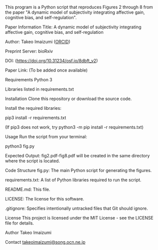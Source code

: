 This program is a Python script that reproduces Figures 2 through 8 from the paper "A dynamic model of subjectivity integrating affective gain, cognitive bias, and self-regulation".

Paper Information
Title: A dynamic model of subjectivity integrating affective gain, cognitive bias, and self-regulation

Author: Takeo Imaizumi ([ORCID](https://orcid.org/0009-0003-9443-604X))

Preprint Server: bioRxiv

DOI: (https://doi.org/10.31234/osf.io/8dbft_v2)

Paper Link: (To be added once available)

Requirements
Python 3

Libraries listed in requirements.txt

Installation
Clone this repository or download the source code.

Install the required libraries:

pip3 install -r requirements.txt

(If pip3 does not work, try python3 -m pip install -r requirements.txt)

Usage
Run the script from your terminal:

python3 fig.py

Expected Output:
fig2.pdf-fig8.pdf will be created in the same directory where the script is located.

Code Structure
fig.py: The main Python script for generating the figures.

requirements.txt: A list of Python libraries required to run the script.

README.md: This file.

LICENSE: The license for this software.

.gitignore: Specifies intentionally untracked files that Git should ignore.

License
This project is licensed under the MIT License - see the LICENSE file for details.

Author
Takeo Imaizumi

Contact
takeoimaizumi@song.ocn.ne.jp

